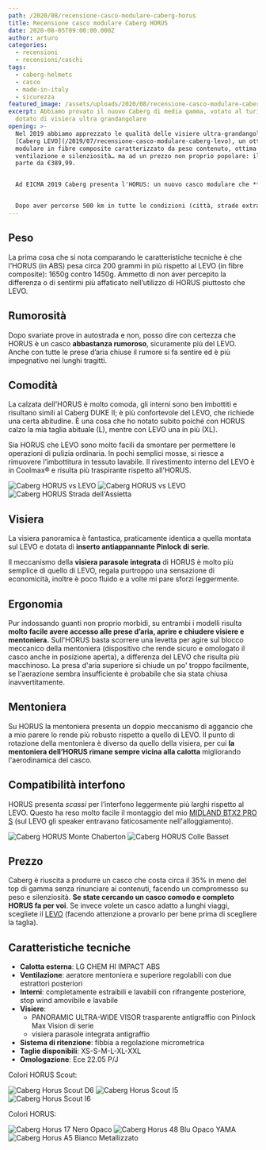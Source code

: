 ```yaml
---
path: /2020/08/recensione-casco-modulare-caberg-horus
title: Recensione casco modulare Caberg HORUS
date: 2020-08-05T09:00:00.000Z
author: arturo
categories:
  - recensioni
  - recensioni/caschi
tags:
  - caberg-helmets
  - casco
  - made-in-italy
  - sicurezza
featured_image: /assets/uploads/2020/08/recensione-casco-modulare-caberg-horus/featured.jpg
excerpt: Abbiamo provato il nuovo Caberg di media gamma, votato al turismo e
  dotato di visiera ultra grandangolare
opening: >-
  Nel 2019 abbiamo apprezzato le qualità delle visiere ultra-grandangolari sul
  [Caberg LEVO](/2019/07/recensione-casco-modulare-caberg-levo), un ottimo casco
  modulare in fibre composite caratterizzato da peso contenuto, ottima
  ventilazione e silenziosità… ma ad un prezzo non proprio popolare: il listino
  parte da €389,99.


  Ad EICMA 2019 Caberg presenta l'HORUS: un nuovo casco modulare che **eredita dal LEVO contenuti e maxi-visiera**, ma ad un prezzo più contenuto (listino da €249,99).


  Dopo aver percorso 500 km in tutte le condizioni (città, strade extra-urbane, autostrade e un po' di sterrato sulla [Strada dell'Assietta](/tag/strada-dellassietta) è giunto il momento di fare qualche considerazione e mettere l'HORUS a confronto diretto con il LEVO usato fino a poco fa.
---
```

## Peso

La prima cosa che si nota comparando le caratteristiche tecniche è che l'HORUS (in ABS) pesa circa 200 grammi in più rispetto al LEVO (in fibre composite): 1650g contro 1450g. Ammetto di non aver percepito la differenza o di sentirmi più affaticato nell’utilizzo di HORUS piuttosto che LEVO.

## Rumorosità

Dopo svariate prove in autostrada e non, posso dire con certezza che HORUS è un casco **abbastanza rumoroso**, sicuramente più del LEVO. Anche con tutte le prese d’aria chiuse il rumore si fa sentire ed è più impegnativo nei lunghi tragitti.

## Comodità

La calzata dell'HORUS è molto comoda, gli interni sono ben imbottiti e risultano simili al Caberg DUKE II; è più confortevole del LEVO, che richiede una certa abitudine. È una cosa che ho notato subito poiché con HORUS calzo la mia taglia abituale (L), mentre con LEVO una in più (XL).

Sia HORUS che LEVO sono molto facili da smontare per permettere le operazioni di pulizia ordinaria. In pochi semplici mosse, si riesce a rimuovere l’imbottitura in tessuto lavabile. Il rivestimento interno del LEVO è in Coolmax® e risulta più traspirante rispetto all'HORUS.

![Caberg HORUS vs LEVO](/assets/uploads/2020/08/recensione-casco-modulare-caberg-horus/galleries/IMG_1391.jpg "Le nostre moto pronte per la comparativa HORUS vs LEVO al Colle delle Finestre (TO)")
![Caberg HORUS vs LEVO](/assets/uploads/2020/08/recensione-casco-modulare-caberg-horus/galleries/IMG_1392.jpg "Caberg HORUS vs LEVO al Colle delle Finestre (TO)")
![Caberg HORUS Strada dell'Assietta](/assets/uploads/2020/08/recensione-casco-modulare-caberg-horus/galleries/IMG_1402.jpg "Test del nuovo Caberg HORUS sulla Strada dell'Assietta")

## Visiera

La visiera panoramica è fantastica, praticamente identica a quella montata sul LEVO e dotata di **inserto antiappannante Pinlock di serie**.

Il meccanismo della **visiera parasole integrata** di HORUS è molto più semplice di quello di LEVO, regala purtroppo una sensazione di economicità, inoltre è poco fluido e a volte mi pare sforzi leggermente.

## Ergonomia

Pur indossando guanti non proprio morbidi, su entrambi i modelli risulta **molto facile avere accesso alle prese d’aria, aprire e chiudere visiere e mentoniera.** Sull'HORUS basta scorrere una levetta per agire sul blocco meccanico della mentoniera (dispositivo che rende sicuro e omologato il casco anche in posizione aperta), a differenza del LEVO che risulta più macchinoso. La presa d'aria superiore si chiude un po' troppo facilmente, se l'aerazione sembra insufficiente è probabile che sia stata chiusa inavvertitamente.

## Mentoniera

Su HORUS la mentoniera presenta un doppio meccanismo di aggancio che a mio parere lo rende più robusto rispetto a quello di LEVO. Il punto di rotazione della mentoniera è diverso da quello della visiera, per cui **la mentoniera dell’HORUS rimane sempre vicina alla calotta** migliorando l'aerodinamica del casco.

## Compatibilità interfono

HORUS presenta *scassi* per l’interfono leggermente più larghi rispetto al LEVO. Questo ha reso molto facile il montaggio del mio [MIDLAND BTX2 PRO S](/2019/09/recensione-interfoni-midland-serie-bt-pro) (sul LEVO gli speaker entravano faticosamente nell'alloggiamento).

![Caberg HORUS Monte Chaberton](/assets/uploads/2020/08/recensione-casco-modulare-caberg-horus/galleries/IMG_1410.jpg "Test del nuovo Caberg HORUS sulla Strada dell'Assietta")
![Caberg HORUS Colle Basset](/assets/uploads/2020/08/recensione-casco-modulare-caberg-horus/galleries/IMG_1420.jpg "Test del nuovo Caberg HORUS sulla Strada dell'Assietta")

## Prezzo

Caberg è riuscita a produrre un casco che costa circa il 35% in meno del top di gamma senza rinunciare ai contenuti, facendo un compromesso su peso e silenziosità. **Se state cercando un casco comodo e completo HORUS fa per voi**. Se invece volete un casco adatto a lunghi viaggi, scegliete il [LEVO](/2019/07/recensione-casco-modulare-caberg-levo) (facendo attenzione a provarlo per bene prima di scegliere la taglia).

## Caratteristiche tecniche

- **Calotta esterna**: LG CHEM HI IMPACT ABS
- **Ventilazione**: aeratore mentoniera e superiore regolabili con due estrattori posteriori
- **Interni**: completamente estraibili e lavabili con rifrangente posteriore, stop wind amovibile e lavabile
- **Visiere**:
  - PANORAMIC ULTRA-WIDE VISOR trasparente antigraffio con Pinlock Max Vision di serie
  - visiera parasole integrata antigraffio
- **Sistema di ritenzione**: fibbia a regolazione micrometrica
- **Taglie disponibili**: XS-S-M-L-XL-XXL
- **Omologazione**: Ece 22.05 P/J

Colori HORUS Scout:

![Caberg Horus Scout D6](/assets/uploads/2020/08/recensione-casco-modulare-caberg-horus/galleries/catalog/horus-d6.jpg "Caberg Horus Scout D6 Bianco Metallizzato/Rosso/Blu/Blu Chiaro")
![Caberg Horus Scout I5](/assets/uploads/2020/08/recensione-casco-modulare-caberg-horus/galleries/catalog/horus-i5.jpg "Caberg Horus Scout I5 Scout Nero Opaco/Giallo Fluo/Antracite/Argento")
![Caberg Horus Scout I6](/assets/uploads/2020/08/recensione-casco-modulare-caberg-horus/galleries/catalog/horus-i6.jpg "Caberg Horus Scout I6 Nero Opaco/Rosso/Antracite/Argento")

Colori HORUS:

![Caberg Horus 17 Nero Opaco](/assets/uploads/2020/08/recensione-casco-modulare-caberg-horus/galleries/catalog/horus-17.jpg "Caberg Horus 17 Nero Opaco")
![Caberg Horus 48 Blu Opaco YAMA](/assets/uploads/2020/08/recensione-casco-modulare-caberg-horus/galleries/catalog/horus-48.jpg "Caberg Horus 48 Blu Opaco YAMA")
![Caberg Horus A5 Bianco Metallizzato](/assets/uploads/2020/08/recensione-casco-modulare-caberg-horus/galleries/catalog/horus-a5.jpg "Caberg Horus A5 Bianco Metallizzato")
